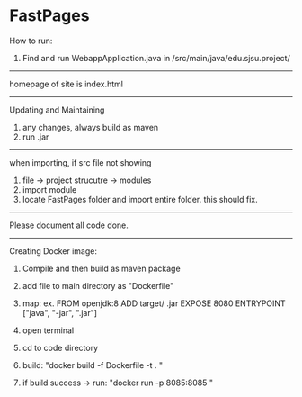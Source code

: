 # FastPages

How to run:

1. Find and run WebappApplication.java in /src/main/java/edu.sjsu.project/

---------------------

homepage of site is index.html

-----------------------

Updating and Maintaining
1. any changes, always build as maven
2. run .jar

--------------------------

when importing, if src file not showing
1. file -> project strucutre -> modules
2. import module
3. locate FastPages folder and import entire folder.
this should fix.

------------

Please document all code done.

-------------------------
Creating Docker image:
1. Compile and then build as maven package
2. add file to main directory as "Dockerfile"

3. map: 
ex. 
FROM openjdk:8
ADD target/<maven jar file> <name of image>.jar
EXPOSE 8080
ENTRYPOINT ["java", "-jar", "<name of image>.jar"]

4. open terminal 
5. cd to code directory
6. build:
"docker build -f Dockerfile -t <name of image> . "
7. if build success -> run:
"docker run -p 8085:8085 <name of image>"
